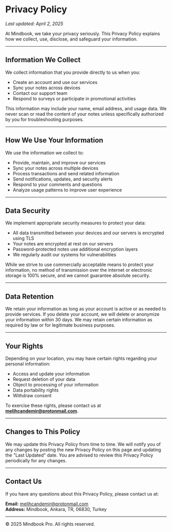 # Privacy Policy

_Last updated: April 2, 2025_

At Mindbook, we take your privacy seriously. This Privacy Policy explains how we collect, use, disclose, and safeguard your information.

---

## Information We Collect

We collect information that you provide directly to us when you:

- Create an account and use our services
- Sync your notes across devices
- Contact our support team
- Respond to surveys or participate in promotional activities

This information may include your name, email address, and usage data. We never scan or read the content of your notes unless specifically authorized by you for troubleshooting purposes.

---

## How We Use Your Information

We use the information we collect to:

- Provide, maintain, and improve our services
- Sync your notes across multiple devices
- Process transactions and send related information
- Send notifications, updates, and security alerts
- Respond to your comments and questions
- Analyze usage patterns to improve user experience

---

## Data Security

We implement appropriate security measures to protect your data:

- All data transmitted between your devices and our servers is encrypted using TLS
- Your notes are encrypted at rest on our servers
- Password-protected notes use additional encryption layers
- We regularly audit our systems for vulnerabilities

While we strive to use commercially acceptable means to protect your information, no method of transmission over the internet or electronic storage is 100% secure, and we cannot guarantee absolute security.

---

## Data Retention

We retain your information as long as your account is active or as needed to provide services. If you delete your account, we will delete or anonymize your information within 30 days. We may retain certain information as required by law or for legitimate business purposes.

---

## Your Rights

Depending on your location, you may have certain rights regarding your personal information:

- Access and update your information
- Request deletion of your data
- Object to processing of your information
- Data portability rights
- Withdraw consent

To exercise these rights, please contact us at **melihcandemir@protonmail.com**.

---

## Changes to This Policy

We may update this Privacy Policy from time to time. We will notify you of any changes by posting the new Privacy Policy on this page and updating the "Last Updated" date. You are advised to review this Privacy Policy periodically for any changes.

---

## Contact Us

If you have any questions about this Privacy Policy, please contact us at:

**Email:** melihcandemir@protonmail.com  
**Address:** Mindbook, Ankara, TR, 06830, Turkey

---

© 2025 Mindbook Pro. All rights reserved.
